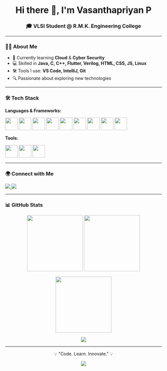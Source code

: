 <!-- Profile Header -->
<h1 align="center">Hi there 👋, I'm Vasanthapriyan P</h1>
<h3 align="center">🎓 VLSI Student @ R.M.K. Engineering College</h3>

---

<!-- About Me -->
### 👨‍💻 About Me  
- 🌱 Currently learning **Cloud** & **Cyber Security**  
- 💻 Skilled in **Java, C, C++, Flutter, Verilog, HTML, CSS, JS, Linux**  
- 🛠 Tools I use: **VS Code, IntelliJ, Git**  
- 🔍 Passionate about exploring new technologies  

---

<!-- Skills -->
### 🛠 Tech Stack  

**Languages & Frameworks:**  
<p align="left">
  <img src="https://cdn.jsdelivr.net/gh/devicons/devicon/icons/java/java-original.svg" width="40"/>
  <img src="https://cdn.jsdelivr.net/gh/devicons/devicon/icons/c/c-original.svg" width="40"/>
  <img src="https://cdn.jsdelivr.net/gh/devicons/devicon/icons/cplusplus/cplusplus-original.svg" width="40"/>
  <img src="https://cdn.jsdelivr.net/gh/devicons/devicon/icons/flutter/flutter-original.svg" width="40"/>
  <img src="https://cdn.jsdelivr.net/gh/devicons/devicon/icons/verilog/verilog-original.svg" width="40"/>
  <img src="https://cdn.jsdelivr.net/gh/devicons/devicon/icons/html5/html5-original.svg" width="40"/>
  <img src="https://cdn.jsdelivr.net/gh/devicons/devicon/icons/css3/css3-original.svg" width="40"/>
  <img src="https://cdn.jsdelivr.net/gh/devicons/devicon/icons/javascript/javascript-original.svg" width="40"/>
  <img src="https://cdn.jsdelivr.net/gh/devicons/devicon/icons/linux/linux-original.svg" width="40"/>
</p>

**Tools:**  
<p align="left">
  <img src="https://cdn.jsdelivr.net/gh/devicons/devicon/icons/vscode/vscode-original.svg" width="40"/>
  <img src="https://cdn.jsdelivr.net/gh/devicons/devicon/icons/intellij/intellij-original.svg" width="40"/>
  <img src="https://cdn.jsdelivr.net/gh/devicons/devicon/icons/git/git-original.svg" width="40"/>
</p>

---

<!-- Socials -->
### 🌍 Connect with Me  
<p align="left">
  <a href="https://linkedin.com/in/YOUR-LINKEDIN" target="www.linkedin.com/in/vasanthapriyan2">
    <img src="https://img.shields.io/badge/LinkedIn-0A66C2?style=for-the-badge&logo=linkedin&logoColor=white"/>
  </a>
  <a href="https://leetcode.com/YOUR-LEETCODE" target="https://leetcode.com/u/Priyan2/">
    <img src="https://img.shields.io/badge/LeetCode-FFA116?style=for-the-badge&logo=leetcode&logoColor=white"/>
  </a>
</p>

---

<!-- GitHub Stats -->
### 📊 GitHub Stats  
<p align="center">
  <img src="https://github-readme-stats.vercel.app/api?username=https://github.com/Vasantha-priyan&show_icons=true&theme=github_dark" height="180"/>
  <img src="https://github-readme-stats.vercel.app/api/top-langs/?username=https://github.com/Vasantha-priyan&layout=compact&theme=github_dark" height="180"/>
</p>

<p align="center">
  <img src="https://github-readme-streak-stats.herokuapp.com/?user=https://github.com/Vasantha-priyan&theme=github-dark-blue" height="180"/>
</p>

<p align="center">
  <img src="https://github-profile-trophy.vercel.app/?username=https://github.com/Vasantha-priyan&theme=darkhub&margin-w=15&margin-h=15"/>
</p>

---

<!-- Footer -->
<p align="center">💡 "Code. Learn. Innovate." 💡</p>
<p align="center">
  <img src="https://komarev.com/ghpvc/?username=https://github.com/Vasantha-priyan&label=Profile%20Views&color=0e75b6&style=flat"/>
</p>
